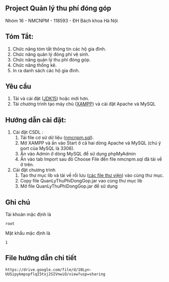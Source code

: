 ## Project Quản lý thu phí đóng góp
Nhóm 16 - NMCNPM - 118593 - ĐH Bách khoa Hà Nội

## Tóm Tắt:
1. Chức năng tóm tắt thông tin các hộ gia đình.
1. Chức năng quản lý đóng phí vệ sinh.
1. Chức năng quản lý thu phí đóng góp.
1. Chức năng thống kê.
1. In ra danh sách các hộ gia đình.

## Yêu cầu
1. Tải và cài đặt ([JDK15](https://www.oracle.com/java/technologies/javase-downloads.html)) hoặc mới hơn.
1. Tải chương trình tạo máy chủ ([XAMPP](https://www.apachefriends.org/index.html)) và cài đặt Apache và MySQL

## Hướng dẫn cài đặt:

1. Cài đặt CSDL :
    1. Tải file cơ sử dữ liệu ([nmcnpm.sql](https://drive.google.com/file/d/1RrCYlbC-XIGpIMOlspQeZuojTdYBOzl6/view?usp=sharing)).
    1. Mở XAMPP và ấn vào Start ở cả hai dòng Apache và MySQL (chú ý port của MySQL là 3306).
    1. Ấn vào Admin ở dòng MySQL để sử dụng phpMyAdmin
    1. Ấn vào tab Import sau đó Choose File đến file  nmcnpm.sql đã tải về ở trên.
1. Cài đặt chương trình
    1. Tạo thư mục lib và tải về rồi lưu ([các file thư viện](https://drive.google.com/drive/folders/1WhpN1NuBWswHyZnnfDh0HmN6UXB3kQN9)) vào cùng thư mục.
    1. Copy file QuanLyThuPhiDongGop.jar vao cùng thư mục lib
    1. Mở file QuanLyThuPhiDongGop.jar để sử dụng

## Ghi chú
Tài khoản mặc định là 
```
root
```
Mật khẩu mặc định là 
```
1
```

## File hướng dẫn chi tiết
```
https://drive.google.com/file/d/10Lyn-UUSipykmpspflqI5txj2SIVnwiO/view?usp=sharing
```
